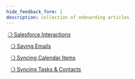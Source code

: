```yaml
---
hide_feedback_form: 1
description: collection of onboarding articles
---
```

 ​   [       ❍   Salesforce Interactions     ](../Onboarding-Interactions/)  

&nbsp;
 ​   [       ❍   Saving Emails     ](../Onboarding-Emails/)  

&nbsp;
 ​   [       ❍   Syncing Calendar Items     ](../Onboarding-Calendars/)  

&nbsp;
 ​   [       ❍   Syncing Tasks & Contacts     ](../Onboarding-Tasks/)  

&nbsp;

&#160;
 &#160;